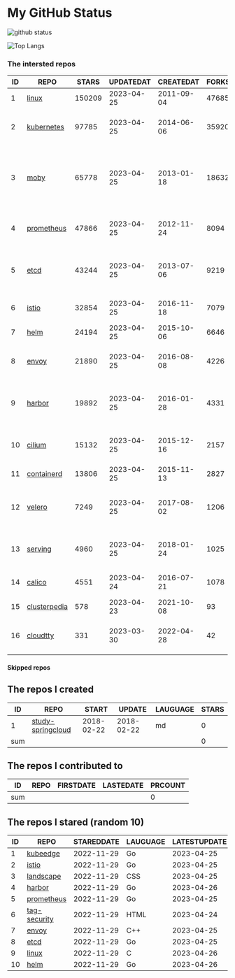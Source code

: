 # My GitHub Status

<img src="https://github-readme-stats-1.yihong0618.vercel.app/api?username=daoqingniu&show_icons=true&&&hide_title=true&count_private=true" alt="github status" />

![Top Langs](https://github-readme-stats-1.yihong0618.vercel.app/api/top-langs/?username=daoqingniu&layout=compact)

<!--START_SECTION:github_repos-->
### The intersted repos
| ID |                              REPO                               | STARS  | UPDATEDAT  | CREATEDAT  | FORKSCOUNT |                                              DESCRIPTIONS                                              |
|----|-----------------------------------------------------------------|--------|------------|------------|------------|--------------------------------------------------------------------------------------------------------|
|  1 | [linux](https://github.com/torvalds/linux)                      | 150209 | 2023-04-25 | 2011-09-04 |      47685 | Linux kernel source tree                                                                               |
|  2 | [kubernetes](https://github.com/kubernetes/kubernetes)          |  97785 | 2023-04-25 | 2014-06-06 |      35920 | Production-Grade Container Scheduling and Management                                                   |
|  3 | [moby](https://github.com/moby/moby)                            |  65778 | 2023-04-25 | 2013-01-18 |      18632 | Moby Project - a collaborative project for the container ecosystem to assemble container-based systems |
|  4 | [prometheus](https://github.com/prometheus/prometheus)          |  47866 | 2023-04-25 | 2012-11-24 |       8094 | The Prometheus monitoring system and time series database.                                             |
|  5 | [etcd](https://github.com/etcd-io/etcd)                         |  43244 | 2023-04-25 | 2013-07-06 |       9219 | Distributed reliable key-value store for the most critical data of a distributed system                |
|  6 | [istio](https://github.com/istio/istio)                         |  32854 | 2023-04-25 | 2016-11-18 |       7079 | Connect, secure, control, and observe services.                                                        |
|  7 | [helm](https://github.com/helm/helm)                            |  24194 | 2023-04-25 | 2015-10-06 |       6646 | The Kubernetes Package Manager                                                                         |
|  8 | [envoy](https://github.com/envoyproxy/envoy)                    |  21890 | 2023-04-25 | 2016-08-08 |       4226 | Cloud-native high-performance edge/middle/service proxy                                                |
|  9 | [harbor](https://github.com/goharbor/harbor)                    |  19892 | 2023-04-25 | 2016-01-28 |       4331 | An open source trusted cloud native registry project that stores, signs, and scans content.            |
| 10 | [cilium](https://github.com/cilium/cilium)                      |  15132 | 2023-04-25 | 2015-12-16 |       2157 | eBPF-based Networking, Security, and Observability                                                     |
| 11 | [containerd](https://github.com/containerd/containerd)          |  13806 | 2023-04-25 | 2015-11-13 |       2827 | An open and reliable container runtime                                                                 |
| 12 | [velero](https://github.com/vmware-tanzu/velero)                |   7249 | 2023-04-25 | 2017-08-02 |       1206 | Backup and migrate Kubernetes applications and their persistent volumes                                |
| 13 | [serving](https://github.com/knative/serving)                   |   4960 | 2023-04-25 | 2018-01-24 |       1025 | Kubernetes-based, scale-to-zero, request-driven compute                                                |
| 14 | [calico](https://github.com/projectcalico/calico)               |   4551 | 2023-04-24 | 2016-07-21 |       1078 | Cloud native networking and network security                                                           |
| 15 | [clusterpedia](https://github.com/clusterpedia-io/clusterpedia) |    578 | 2023-04-23 | 2021-10-08 |         93 | The Encyclopedia of Kubernetes clusters                                                                |
| 16 | [cloudtty](https://github.com/cloudtty/cloudtty)                |    331 | 2023-03-30 | 2022-04-28 |         42 | A Friendly Kubernetes CloudShell (Web Terminal) !                                                      |



#### Skipped repos
<!--END_SECTION:github_repos-->

<!--START_SECTION:my_github-->
## The repos I created
| ID  |                                 REPO                                 |   START    |   UPDATE   | LAUGUAGE | STARS |
|-----|----------------------------------------------------------------------|------------|------------|----------|-------|
|   1 | [study-springcloud](https://github.com/daoqingniu/study-springcloud) | 2018-02-22 | 2018-02-22 | md       |     0 |
| sum |                                                                      |            |            |          |     0 |

## The repos I contributed to
| ID  | REPO | FIRSTDATE | LASTEDATE | PRCOUNT |
|-----|------|-----------|-----------|---------|
| sum |      |           |           |       0 |

## The repos I stared (random 10)
| ID |                          REPO                          | STAREDDATE | LAUGUAGE | LATESTUPDATE |
|----|--------------------------------------------------------|------------|----------|--------------|
|  1 | [kubeedge](https://github.com/kubeedge/kubeedge)       | 2022-11-29 | Go       | 2023-04-25   |
|  2 | [istio](https://github.com/istio/istio)                | 2022-11-29 | Go       | 2023-04-25   |
|  3 | [landscape](https://github.com/cncf/landscape)         | 2022-11-29 | CSS      | 2023-04-25   |
|  4 | [harbor](https://github.com/goharbor/harbor)           | 2022-11-29 | Go       | 2023-04-26   |
|  5 | [prometheus](https://github.com/prometheus/prometheus) | 2022-11-29 | Go       | 2023-04-25   |
|  6 | [tag-security](https://github.com/cncf/tag-security)   | 2022-11-29 | HTML     | 2023-04-24   |
|  7 | [envoy](https://github.com/envoyproxy/envoy)           | 2022-11-29 | C++      | 2023-04-25   |
|  8 | [etcd](https://github.com/etcd-io/etcd)                | 2022-11-29 | Go       | 2023-04-25   |
|  9 | [linux](https://github.com/torvalds/linux)             | 2022-11-29 | C        | 2023-04-26   |
| 10 | [helm](https://github.com/helm/helm)                   | 2022-11-29 | Go       | 2023-04-26   |

<!--END_SECTION:my_github-->
